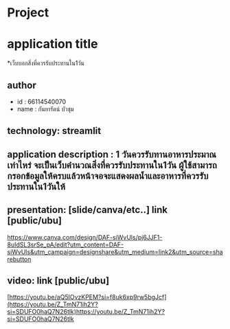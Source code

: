 # Project

# application title
*เว็บบอกสิ่งที่ควรรับประทานใน1วัน
## author
  * id : 66114540070
  * name : กันยารัตน์ บัวชุม
## technology: streamlit
## application description :  1 วันควรรับทานอาหารประมาณเท่าไหร่ จะเป็นเว็บคำนวณสิ่งที่ควรรับประทานใน1วัน ผู้ใช้สามารถกรอกข้อมูลให้ครบแล้วหน้าจอจะแสดงผลน้ำและอาหารที่ควรรับประทานใน1วันให้

## presentation: [slide/canva/etc..] link [public/ubu]
https://www.canva.com/design/DAF-siWvUls/pj6JJF1-8uIdSL3srSe_pA/edit?utm_content=DAF-siWvUls&utm_campaign=designshare&utm_medium=link2&utm_source=sharebutton
## video: link [public/ubu]
[https://youtu.be/aQ5IOvzKPEM?si=f8uk6xp9rw5bgJcf](https://youtu.be/Z_TmN71ih2Y?si=SDUFO0haQ7N26tlk)https://youtu.be/Z_TmN71ih2Y?si=SDUFO0haQ7N26tlk
